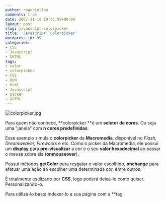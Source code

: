 ```yaml
---
author: rogeriolino
comments: true
date: 2007-11-19 19:43:09+00:00
layout: post
slug: javascript-colorpicker
title: 'Javascript: Colorpicker'
wordpress_id: 99
categories:
- CSS
- Javascript
- XHTML
tags:
- color
- colorpicker
- CSS
- DOM
- html
- Javascript
- picker
- XHTML
---
```


![colorpicker.jpg](http://rogeriolino.com/uploads/2007/11/colorpicker.jpg)

Para quem não conhece, **colorpicker **é um **seletor de cores**. Ou seja uma "janela" com **n cores predefinidas**.

Esse exemplo simula o **colorpicker** da **Macromedia**, disponível no _Flash, Dreamweaver, Fireworks_ e etc. Como o picker da Macromedia, ele possui um **display** para **pre-visualizar** a cor e o seu **valor hexadecimal** ao passar o mouse sobre ela (**onmouseover**).

Possui métodos **getColor** para resgatar o valor escolhido, **onchange** para efetuar uma ação ao escolher uma determinada cor, entre outros.

É totalmente estilizado por **CSS**, logo poderá deixá-lo como quiser. Personalizando-o.

Para utilizá-lo basta indexar-lo a sua página com a **tag <script> **e depois criar uma nova variável do tipo **Colorpicker()**.

Ex:

    
    
    <script type="text/javascript" src="colorpicker.js"></script>
    



    
    
    var picker = new ColorPicker(100, 38); // x , y
    picker.setVisible(true);
    



Para visualizar-lo funcionando [clique aqui](http://dev.rogeriolino.com/exemplos/javascript/colorpicker/index.html).

